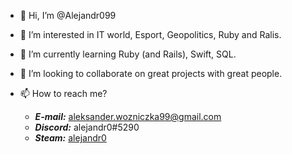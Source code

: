 - 👋 Hi, I’m @Alejandr099
- 👀 I’m interested in IT world, Esport, Geopolitics, Ruby and Ralis.
- 🌱 I’m currently learning Ruby (and Rails), Swift, SQL.
- 💞️ I’m looking to collaborate on great projects with great people.
- 📫 How to reach me?

  - ***E-mail:***   aleksander.wozniczka99@gmail.com
  - ***Discord:***  alejandr0#5290
  - ***Steam:***    [alejandr0](https://steamcommunity.com/id/hugo_boss/)


<!---
Alejandr099/Alejandr099 is a ✨ special ✨ repository because its `README.md` (this file) appears on your GitHub profile.
You can click the Preview link to take a look at your changes.
--->
